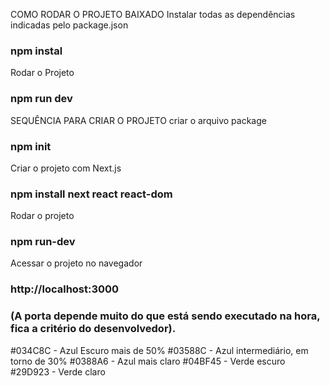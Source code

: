 COMO RODAR O PROJETO BAIXADO
Instalar todas as dependências indicadas pelo package.json
### npm instal

Rodar o Projeto
### npm run dev



SEQUÊNCIA PARA CRIAR O PROJETO
criar o arquivo package
### npm init

Criar o projeto com Next.js
### npm install next react react-dom

Rodar o projeto
### npm run-dev

Acessar o projeto no navegador
### http://localhost:3000 
### (A porta depende muito do que está sendo executado na hora, fica a critério do desenvolvedor).


#034C8C - Azul Escuro mais de 50%
#03588C - Azul intermediário, em torno de 30%
#0388A6 - Azul mais claro
#04BF45 - Verde escuro
#29D923 - Verde claro